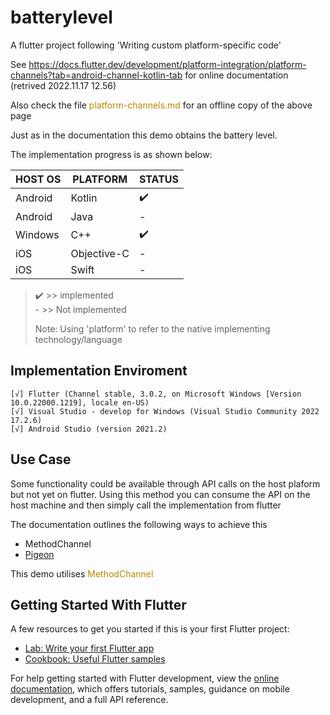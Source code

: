 # batterylevel

A flutter project following 'Writing custom platform-specific code'

See https://docs.flutter.dev/development/platform-integration/platform-channels?tab=android-channel-kotlin-tab for online documentation (retrived 2022.11.17 12.56)

Also check the file <span style="color: #B58900">platform-channels.md</span> for an offline copy of the above page

Just as in the documentation this demo obtains the battery level.

The implementation progress is as shown below:


| HOST OS                    | PLATFORM            | STATUS |
| -------------------------- | ------------------- | ------ |
| Android                    | Kotlin              |  ✔️    |
| Android                    | Java                |  -     |
| Windows                    | C++                 |  ✔️    |
| iOS                        | Objective-C         |  -     |
| iOS                        | Swift               |  -     |

> ✔️ >> implemented  
> <span>-</span> >> Not implemented 
>  
> Note: Using 'platform' to refer to the native implementing technology/language

## Implementation Enviroment
```
[√] Flutter (Channel stable, 3.0.2, on Microsoft Windows [Version 10.0.22000.1219], locale en-US)
[√] Visual Studio - develop for Windows (Visual Studio Community 2022 17.2.6)
[√] Android Studio (version 2021.2)
```

## Use Case
Some functionality could be available through API calls on the host plaform but not yet on flutter. Using this method you can consume the API on the host machine and then simply call the implementation from flutter

The documentation outlines the following ways to achieve this
- MethodChannel
- [Pigeon][pigeon]

This demo utilises <span style="color: #B58900">MethodChannel</span>

## Getting Started With Flutter
A few resources to get you started if this is your first Flutter project:

- [Lab: Write your first Flutter app](https://docs.flutter.dev/get-started/codelab)
- [Cookbook: Useful Flutter samples](https://docs.flutter.dev/cookbook)

For help getting started with Flutter development, view the
[online documentation](https://docs.flutter.dev/), which offers tutorials,
samples, guidance on mobile development, and a full API reference.

[//]: # (These are reference links used in the body of this note and get stripped out when the markdown processor does its job. There is no need to format nicely because it shouldn't be seen. Thanks SO - http://stackoverflow.com/questions/4823468/store-comments-in-markdown-syntax)

   [pigeon]: <https://pub.dev/packages/pigeon>